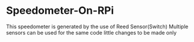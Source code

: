 # Speedometer-On-RPi
This speedometer is generated by the use of Reed Sensor(Switch)
Multiple sensors can be used for the same code little changes to be made only
